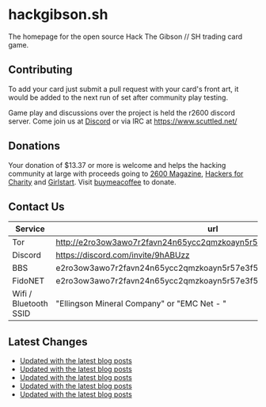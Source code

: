 # hackgibson.sh
The homepage for the open source Hack The Gibson // SH trading card game.


## Contributing

To add your card just submit a pull request with your card's front art, it would be added to the next run of set after community play testing.

Game play and discussions over the project is held the r2600 discord server. Come join us at [Discord](https://discord.com/invite/9hABUzz) or via IRC at https://www.scuttled.net/


## Donations

Your donation of $13.37 or more is welcome and helps the hacking community at large with proceeds going to [2600 Magazine](https://2600.com/), [Hackers for Charity](https://hackersforcharity.org) and [Girlstart](https://girlstart.org).  Visit [buymeacoffee](https://www.buymeacoffee.com/hackgibson.sh) to donate.


## Contact Us

Service | url
-|-
Tor | http://e2ro3ow3awo7r2favn24n65ycc2qmzkoayn5r57e3f56nvjwdcgg32ad.onion
Discord | https://discord.com/invite/9hABUzz
BBS | e2ro3ow3awo7r2favn24n65ycc2qmzkoayn5r57e3f56nvjwdcgg32ad.onion:23
FidoNET | e2ro3ow3awo7r2favn24n65ycc2qmzkoayn5r57e3f56nvjwdcgg32ad.onion:24554
Wifi / Bluetooth SSID | "Ellingson Mineral Company" or "EMC Net - <fidonet address>"

## Latest Changes
<!-- BLOG-POST-LIST:START -->
- [Updated with the latest blog posts](https://github.com/DFW2600/hackgibson.sh/commit/fbeaec7a403c464bf31ea53b3b6619359f6a0734)
- [Updated with the latest blog posts](https://github.com/DFW2600/hackgibson.sh/commit/a6a439258df60a0bf999bf2a1b3407782882b2e6)
- [Updated with the latest blog posts](https://github.com/DFW2600/hackgibson.sh/commit/3af4c1a7f39acc5ef1d255752198e88def8165c1)
- [Updated with the latest blog posts](https://github.com/DFW2600/hackgibson.sh/commit/cbcd31edafd37b966a44cfe2c64365d1ae533051)
- [Updated with the latest blog posts](https://github.com/DFW2600/hackgibson.sh/commit/9681c169008e390ee705a8cf5b7937fd6599a14a)
<!-- BLOG-POST-LIST:END -->
